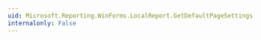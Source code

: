 ```yaml
---
uid: Microsoft.Reporting.WinForms.LocalReport.GetDefaultPageSettings
internalonly: False
---
```

